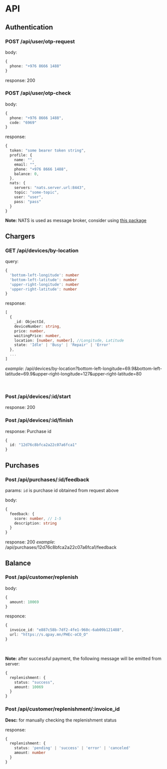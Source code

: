 # API

## Authentication

### POST /api/user/otp-request

body:

```ts
{
  phone: "+976 8666 1488"
}
```

response: 200

### POST /api/user/otp-check

body:

```ts
{
  phone: "+976 8666 1488",
  code: "6969"
}
```

response:

```ts
{
  token: "some bearer token string",
  profile: {
    name: "",
    email: "",
    phone: "+976 8666 1488",
    balance: 0,
  },
  nats: {
    servers: "nats.server.url:8443",
    topic: "some-topic",
    user: "user",
    pass: "pass"
  }
}
```

**Note:** NATS is used as message broker, consider using [this package](https://pub.dev/packages/dart_nats)

## Chargers

### GET /api/devices/by-location

query:

```ts
{
  'bottom-left-longitude': number
  'bottom-left-latitude': number
  'upper-right-longitude': number
  'upper-right-latitude': number
}
```

response:

```ts
[
  {
    _id: ObjectId,
    deviceNumber: string,
    price: number,
    waitingPrice: number,
    location: [number, number], //Longitude, Latitude
    state: 'Idle' | 'Busy' | 'Repair' | 'Error'
  },
  ...
]
```

*example*: /api/devices/by-location?bottom-left-longitude=69.9&bottom-left-latitude=69.9&upper-right-longitude=127&upper-right-latitude=80

</br>

### Post /api/devices/:id/start

response: 200


### Post /api/devices/:id/finish

response: Purchase id

```ts
{ 
  id: "12d76c8bfca2a22c07a6fca1"
}
```

## Purchases

### Post /api/purchases/:id/feedback

params: `id` is purchase id obtained from request above

body:

```ts
{
  feedback: {
    score: number, // 1-5
    description: string
  }
}
```

response: 200
*example*: /api/purchases/12d76c8bfca2a22c07a6fca1/feedback

## Balance

### Post /api/customer/replenish

body:

```ts
{
  amount: 10069
}
```

responce:

```ts
{
  invoice_id: "e887c58b-7df2-4fe1-960c-6ab09b121488",
  url: "https://s.qpay.mn/PHEc-oCO_O"
}
```
</br>

**Note:** after successful payment, the following message will be emitted from server:

```ts
{
  replenishment: {
    status: "success",
    amount: 10069
  }
}
```


### Post /api/customer/replenishment/:invoice_id

**Desc:** for manually checking the replenishment status

response:

```ts
{
  replenishment: {
    status: 'pending' | 'success' | 'error' | 'canceled'
    amount: number
  }
}